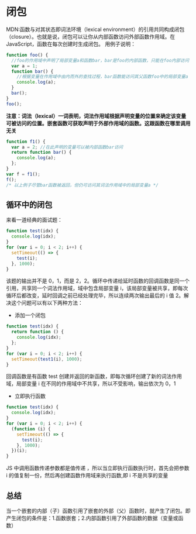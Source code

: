 # 闭包

MDN:函数与对其状态即词法环境（lexical environment）的引用共同构成闭包（closure）。也就是说，闭包可以让你从内部函数访问外部函数作用域。在 JavaScript，函数在每次创建时生成闭包。
用例子说明：

```js
function foo() {
  //foo的作用域中声明了局部变量a和函数bar，bar是foo的内部函数，只能在foo内部访问
  var a = 1;
  function bar() {
    //根据变量在作用域中由内而外的查找过程，bar函数能访问其父函数foo中的局部变量a
    console.log(a);
  }
  bar();
}
foo();
```

**注意：词法（lexical）一词表明，词法作用域根据声明变量的位置来确定该变量可被访问的位置。嵌套函数可获取声明于外部作用域的函数。这跟函数在哪里调用无关**

```js
function f1() {
  var a = 2; //在此声明的变量可以被内部函数bar访问
  return function bar() {
    console.log(a);
  };
}
var f = f1();
f();
/* 以上例子尽管bar函数被返回，但仍可访问其词法作用域中的局部变量a */
```

## 循环中的闭包

来看一道经典的面试题：

```js
function test(idx) {
  console.log(idx);
}
for (var i = 0; i < 2; i++) {
  setTimeout(() => {
    test(i);
  }, 1000);
}
```

该题的输出并不是 0，1，而是 2，2。循环中传递给延时函数的回调函数是同一个引用，共享同一个词法作用域，域中包含局部变量 i，该局部变量被共享，即每次循环后都改变，延时回调之前已经处理完毕，所以连续两次输出最后的 i 值 2。解决这个问题可以有以下两种方法：

- 添加一个闭包

```js
function test(idx) {
  return function () {
    console.log(idx);
  };
}
for (var i = 0; i < 2; i++) {
  setTimeout(test1(i), 1000);
}
```

回调函数是有函数 test 创建并返回的新函数，即每次循环创建了新的词法作用域，局部变量 i 在不同的作用域中不共享，所以不受影响，输出依次为 0，1

- 立即执行函数

```js
function test(idx) {
  console.log(idx);
}
for (var i = 0; i < 2; i++) {
  (function (i) {
    setTimeout(() => {
      test(i);
    }, 1000);
  })(i);
}
```

JS 中调用函数传递参数都是值传递 ，所以当立即执行函数执行时，首先会把参数 i 的值复制一份，然后再创建函数作用域来执行函数,即 i 不是共享的变量

## 总结

当一个嵌套的内部（子）函数引用了嵌套的外部（父）函数时，就产生了闭包。即产生闭包的条件是：1.函数嵌套；2.内部函数引用了外部函数的数据（变量或函数）
